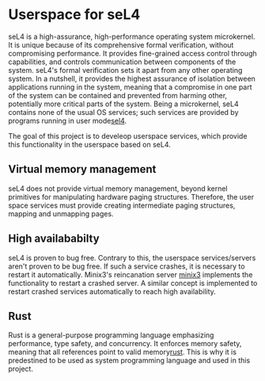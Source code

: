 # Userspace for seL4
seL4 is a high-assurance, high-performance operating system microkernel. It is unique because of its comprehensive formal verification, without compromising performance.
It provides fine-grained access control through capabilities, and controls communication between components of the system.
seL4's formal verification sets it apart from any other operating system. In a nutshell, it provides the highest assurance of isolation between applications running in the system, meaning that a compromise in one part of the system can be contained and prevented from harming other, potentially more critical parts of the system. 
Being a microkernel, seL4 contains none of the usual OS services; such services are
provided by programs running in user mode[sel4].

The goal of this project is to develeop userspace services, which provide this functionality in the userspace based on seL4.

## Virtual memory management
seL4 does not provide virtual memory management, beyond kernel primitives for manipulating hardware paging structures. 
Therefore, the user space services must provide creating intermediate paging structures, mapping and unmapping pages.

## High availababilty
seL4 is proven to bug free. Contrary to this, the userspace services/servers aren't proven to be bug free. If such a service crashes, it is necessary to restart it automatically.
Minix3's reincanation server [minix3] implements the functionality to restart a crashed server. A similar concept is implemented to restart crashed services automatically to reach 
high availability.

## Rust
Rust is a general-purpose programming language emphasizing performance, type safety, and concurrency. It enforces memory safety, meaning that all references point to valid memory[rust]. 
This is why it is predestined to be used as system programming language and used in this project.

[sel4]: https://sel4.systems/About/
[minix3]: https://www.minix3.org/docs/login-2010.pdf
[rust]: https://en.wikipedia.org/wiki/Rust_(programming_language)